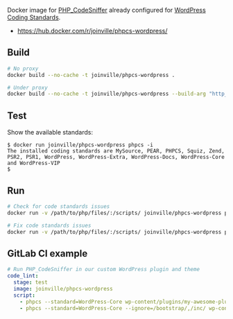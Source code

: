 Docker image for [PHP_CodeSniffer](https://github.com/squizlabs/PHP_CodeSniffer) already configured for [WordPress Coding Standards](https://github.com/WordPress-Coding-Standards/WordPress-Coding-Standards).

* https://hub.docker.com/r/joinville/phpcs-wordpress/

## Build

```bash
# No proxy
docker build --no-cache -t joinville/phpcs-wordpress .

# Under proxy
docker build --no-cache -t joinville/phpcs-wordpress --build-arg "http_proxy=$http_proxy" .
```

## Test

Show the available standards:

```console
$ docker run joinville/phpcs-wordpress phpcs -i
The installed coding standards are MySource, PEAR, PHPCS, Squiz, Zend, PSR2, PSR1, WordPress, WordPress-Extra, WordPress-Docs, WordPress-Core and WordPress-VIP
$
```

## Run

```bash
# Check for code standards issues
docker run -v /path/to/php/files/:/scripts/ joinville/phpcs-wordpress phpcs  --standard=WordPress-Core /scripts/

# Fix code standards issues
docker run -v /path/to/php/files/:/scripts/ joinville/phpcs-wordpress phpcbf --standard=WordPress-Core /scripts/
```

## GitLab CI example

```yaml
# Run PHP_CodeSniffer in our custom WordPress plugin and theme
code_lint:
  stage: test
  image: joinville/phpcs-wordpress
  script:
    - phpcs --standard=WordPress-Core wp-content/plugins/my-awesome-plugin
    - phpcs --standard=WordPress-Core --ignore=/bootstrap/,/inc/ wp-content/themes/my-awesome-theme
```
